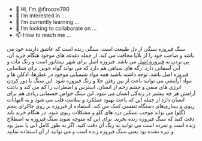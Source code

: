 - 👋 Hi, I’m @firooze790
- 👀 I’m interested in ...
- 🌱 I’m currently learning ...
- 💞️ I’m looking to collaborate on ...
- 📫 How to reach me ...

<!---
firooze790/firooze790 is a ✨ special ✨ repository because its `README.md` (this file) appears on your GitHub profile.
You can click the Preview link to take a look at your changes.
--->
سنگ فیروزه سنگی از دل طبیعت است، سنگی زنده است که عاشق دارنده خود می باشد و صاحب خود را از بلایا محافت می کند. از جمله دغدغه های موجود هنگام خرید آن، پی بردن به <a href="https://aradbranding.com/fa/where-to-buy-the-original-turquoise-stone/">فیروزه اصل</a> می باشد. فیروزه اصل برای شهر نیشابور است و رنگ مات و آبی آسمانی دارد. رگه های سیاهی هم دارد که می تواند گواه خوبی برای شناسایی فیروزه اصل باشد. توجه داشته باشید همه مواد شیمیایی موجود در عطرها، ادکلن ها و مواد آرایشی می توانند باعث از بین رفتن جلا و رنگ فیروزه شود. این سنگ با دور کردن انرژی های منفی و چشم زخم از انسان، استرس و اضطراب را کم می کند و باعث آرامش هر چه بیشتر در زندگی انسان می شود. این سنگ خواص جسمانی زیادی هم برای انسان دارد از جمله این که باعث بهبود عملکرد و سلامت قلب می شود و به التهابات ریوی و بیماری‌های دستگاه تنفسی کمک می کند. استفاده از فیروزه بر روی چاکرای پنجم (گلو) می تواند موجب تسکین درد های گلو و مشکلات ریوی شود. در هنگام خرید باید دقت کنید که سنگ فیروزه زنده بخرید. برای این که متوجه شوید سنگ فیروزه به اصطلاح زنده است و نمرده است می توانید به رنگ آن دقت کنید. اگر به طور کامل آبی یا سبز بود و تیره نشده بود یعنی سنگ فیروزه زنده است و می توانید از آن استفاده نمایید.

